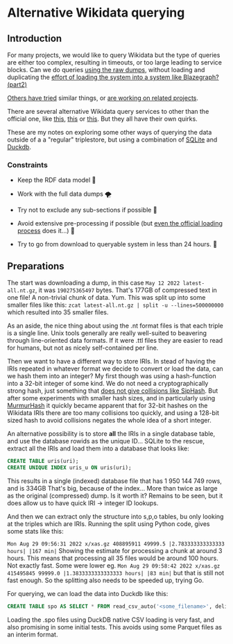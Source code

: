# Alternative Wikidata querying

## Introduction

For many projects, we would like to query Wikidata but the type of queries are either too complex, resulting in timeouts, or too large leading to service blocks. Can we do queries [using the raw dumps](https://www.wikidata.org/wiki/Wikidata:Database_download), without loading and duplicating the [effort of loading the system into a system like Blazegraph?](https://addshore.com/2019/10/your-own-wikidata-query-service-with-no-limits/) [(part2)](https://addshore.com/2020/10/faster-munging-for-the-wikidata-query-service-using-hadoop/)

[Others have tried](https://wiki.bitplan.com/index.php/Get_your_own_copy_of_WikiData) similar things, or [are working on related projects](https://twitter.com/ftrain/status/1559385956549099520).

There are several alternative Wikidata query services to other than the official one, like [this](https://wikidata.metaphacts.com/resource/app:Start), [this](https://qlever.cs.uni-freiburg.de/wikidata) or [this](https://wikidata.demo.openlinksw.com/sparql). But they all have their own quirks.

These are my notes on exploring some other ways of querying the data outside of a a "regular" triplestore, but using a combination of [SQLite](https://www.sqlite.org/) and [Duckdb](https://duckdb.org/).

### Constraints

- Keep the RDF data model 💪

- Work with the full data dumps 🌪

- Try not to exclude any sub-sections if possible 🍒

- Avoid extensive pre-processing if possible (but [even the official loading process](https://gerrit.wikimedia.org/r/plugins/gitiles/wikidata/query/rdf/+/refs/heads/master/tools/src/main/java/org/wikidata/query/rdf/tool/rdf/Munger.java) does it...) 🦨

- Try to go from download to queryable system in less than 24 hours. 🤪

## Preparations

The start was downloading a dump, in this case `May 12 2022 latest-all.nt.gz`, it was `190275365497` bytes. That's 177GB of compressed text in one file! A non-trivial chunk of data. Yum. This was split up into some smaller files like this: `zcat latest-all.nt.gz | split -u --lines=500000000` which resulted into 35 smaller files.

As an aside, the nice thing about using the .nt format files is that each triple is a single line. Unix tools generally are really well-suited to beavering through line-oriented data formats. If it were .ttl files they are easier to read for humans, but not as nicely self-contained per line.

Then we want to have a different way to store IRIs. In stead of having the IRIs repeated in whatever format we decide to convert or load the data, can we hash them into an integer? My first though was using a hash-function into a 32-bit integer of some kind. We do not need a cryptographically strong hash, just something that [does not give collisions like SipHash](https://en.wikipedia.org/wiki/SipHash). But after some experiments with smaller hash sizes, and in particularly using [MurmurHash](https://en.wikipedia.org/wiki/MurmurHash) it quickly became apparent that for 32-bit hashes on the Wikidata IRIs there are too many collisions too quickly, and using a 128-bit sized hash to avoid collisions negates the whole idea of a short integer.

An alternative possibility is to store **all** the IRIs in a single database table, and use the database rowids as the unique ID... SQLite to the rescue, extract all the IRIs and load them into a database that looks like:

```SQL
CREATE TABLE uris(uri);
CREATE UNIQUE INDEX uris_u ON uris(uri);
```

This results in a single (indexed) database file that has 1 950 144 749 rows, and is 334GB That's big, because of the index... More than twice as large as the original (compressed) dump. Is it worth it? Remains to be seen, but it does allow us to have quick IRI -> integer ID lookups.

And then we can extract only the structure into s,p,o tables, bu only looking at the triples which are IRIs.
Running the split using Python code, gives some stats like this:

`Mon Aug 29 09:56:31 2022 x/xas.gz 408895911 49999.5 |2.783333333333333 hours| |167 min|`
Showing the estimate for processing a chunk at around 3 hours. This means that processing all 35 files would be around 100 hours. Not exactly fast. Some were lower eg.
`Mon Aug 29 09:58:42 2022 x/xas.gz 415495845 99999.0 |1.3833333333333333 hours| |83 min|` but that is still not fast enough.
So the splitting also needs to be speeded up, trying Go.

For querying, we can load the data into Duckdb like this:

```SQL
CREATE TABLE spo AS SELECT * FROM read_csv_auto('<some_filename>', delim='\t', header=False, columns={'s':'UINTEGER', 'p':'UINTEGER', 'o':'UINTEGER'});
```

Loading the .spo files using DuckDB native CSV loading is very fast, and also promising in some initial tests. This avoids using some Parquet files as an interim format.
